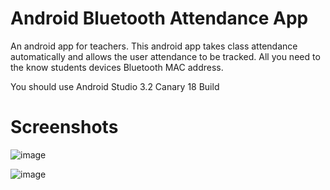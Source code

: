 # Android Bluetooth Attendance App
An android app for teachers. This android app takes class attendance automatically and allows the user attendance to be tracked. All you need to the know students devices Bluetooth MAC address.

You should use Android Studio 3.2 Canary 18 Build

# Screenshots

![image](https://github.com/ebyamen/bluetooth-attendance/assets/140548094/6d5a5511-9db3-4bb3-9ad1-061bf79e3b0b)

![image](https://github.com/ebyamen/bluetooth-attendance/assets/140548094/d5429a2f-85a5-4d88-9484-20ce4f1bfbc8)

